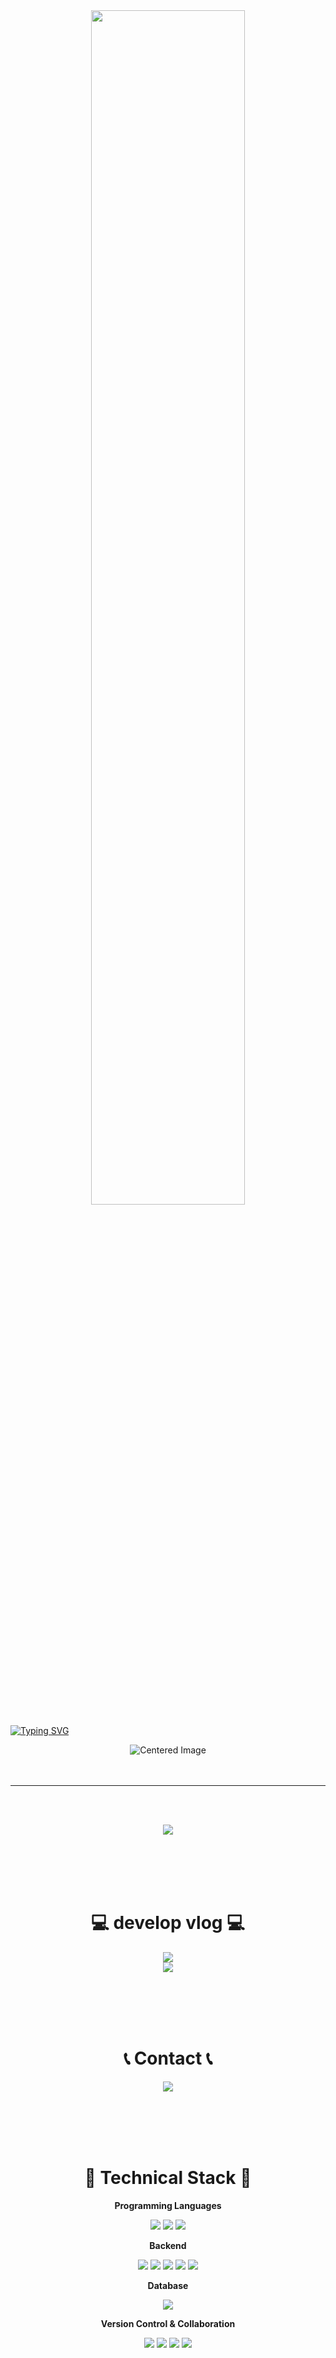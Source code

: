 <div align="center">
  <img src="https://capsule-render.vercel.app/api?type=waving&color=f17da8&text=&animation=twinkling&height=80" style="width: 70%;" />
</div>


[![Typing SVG](https://readme-typing-svg.demolab.com?font=Montserrat&weight=500&size=45&duration=3500&pause=3&color=a25782&center=true&vCenter=true&multiline=true&repeat=true&width=1000&height=150&lines=Welcome+to+My+GitHub!+😄)](https://git.io/typing-svg)


<div align="center">
  <img src="https://i.pinimg.com/originals/0b/5c/c0/0b5cc024841accd9a31a7b2daeb0e57b.gif" alt="Centered Image" />
</div>
<br><br>


------

<br><br>
<div align="center">
  <a href="https://github.com/kikye04040/github-readme-stats">
    <img src="https://github-readme-stats.vercel.app/api?username=kikye04040&include_all_commits=true&show_icons=true&theme=synthwave" />
  </a>
</div>

<br><br>
<br><br>
<div align="center">
  <h1>💻 develop vlog 💻</h1>
</div>

<div align="center">
    <a href="https://kimslab01.tistory.com/">
        <img src="https://img.shields.io/badge/Tistory-000000?style=for-the-badge&logo=Tistory&logoColor=white"> 
    </a>
</div>

<div align="center">
    <a href="https://www.notion.so/bc16aabbda4e4200817c8a899e47c301">
        <img src="https://img.shields.io/badge/Notion-000000?style=for-the-badge&logo=notion&logoColor=white"> 
    </a>
</div>

<br><br>
<br><br>
<div align="center">
  <h1>📞 Contact 📞</h1>
</div>
<div align="center">
    <a href="mailto:kikye04040@gmail.com">
        <img src="https://img.shields.io/badge/Gmail-EA4335?style=for-the-badge&logo=Gmail&logoColor=white"> 
    </a>
</div>

<br><br>
<br><br>
<div align="center">
  <h1>🔨 Technical Stack 🔨</h1>
</div>

<div align="center">
    <!--Programming Languages-->
    <p><strong>Programming Languages</strong></p>
        <img src="https://img.shields.io/badge/Java-007396?style=for-the-badge&logo=Java&logoColor=white"> 
        <img src="https://img.shields.io/badge/C-A8B9CC?style=for-the-badge&logo=C&logoColor=white"> 
        <img src="https://img.shields.io/badge/C++-00599C?style=for-the-badge&logo=cplusplus&logoColor=white"> 
    <!-- Backend -->
    <p><strong>Backend</strong></p>
    <div>
        <img src="https://img.shields.io/badge/Spring%20Boot-6DB33F?style=for-the-badge&logo=spring-boot&logoColor=white"> 
        <img src="https://img.shields.io/badge/amazon ec2-FF9900?style=for-the-badge&logo=amazonec2&logoColor=white">
        <img src="https://img.shields.io/badge/amazon rds-527FFF?style=for-the-badge&logo=amazonrds&logoColor=white">
        <img src="https://img.shields.io/badge/amazon s3-569A31?style=for-the-badge&logo=amazons3&logoColor=white">
        <img src="https://img.shields.io/badge/Docker-2496ED?style=for-the-badge&logo=docker&logoColor=white">
    </div>
    <!-- Database -->
    <p><strong>Database</strong></p>
    <div>
        <img src="https://img.shields.io/badge/mysql-4479A1?style=for-the-badge&logo=mysql&logoColor=white">
    </div>
    <!--Version Control & Collaboration-->
    <p><strong>Version Control & Collaboration</strong></p>
        <img src="https://img.shields.io/badge/GitHub-181717?style=for-the-badge&logo=github&logoColor=white"> 
        <img src="https://img.shields.io/badge/Git-F05032?style=for-the-badge&logo=git&logoColor=white"> 
        <img src="https://img.shields.io/badge/Slack-4A154B?style=for-the-badge&logo=slack&logoColor=white"> 
        <img src="https://img.shields.io/badge/Notion-000000?style=for-the-badge&logo=notion&logoColor=white"> 
</div>

<br><br>
